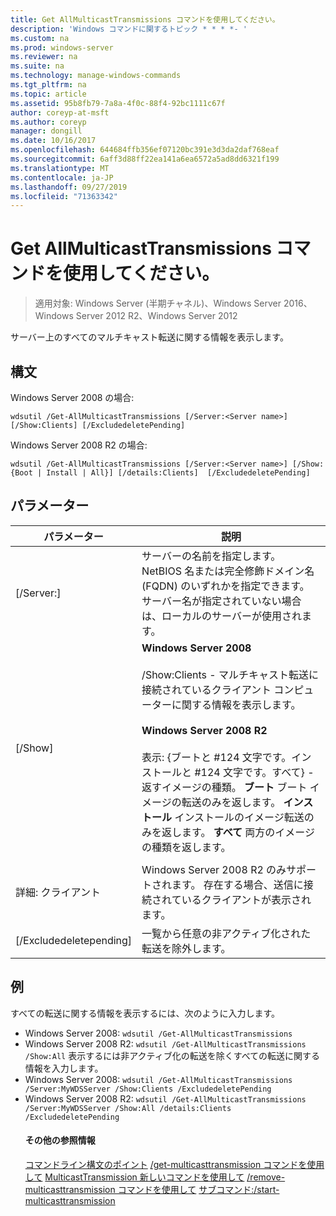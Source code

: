 ```yaml
---
title: Get AllMulticastTransmissions コマンドを使用してください。
description: 'Windows コマンドに関するトピック * * * *- '
ms.custom: na
ms.prod: windows-server
ms.reviewer: na
ms.suite: na
ms.technology: manage-windows-commands
ms.tgt_pltfrm: na
ms.topic: article
ms.assetid: 95b8fb79-7a8a-4f0c-88f4-92bc1111c67f
author: coreyp-at-msft
ms.author: coreyp
manager: dongill
ms.date: 10/16/2017
ms.openlocfilehash: 644684ffb356ef07120bc391e3d3da2daf768eaf
ms.sourcegitcommit: 6aff3d88ff22ea141a6ea6572a5ad8dd6321f199
ms.translationtype: MT
ms.contentlocale: ja-JP
ms.lasthandoff: 09/27/2019
ms.locfileid: "71363342"
---
```

# <a name="using-the-get-allmulticasttransmissions-command"></a>Get AllMulticastTransmissions コマンドを使用してください。

>適用対象: Windows Server (半期チャネル)、Windows Server 2016、Windows Server 2012 R2、Windows Server 2012

サーバー上のすべてのマルチキャスト転送に関する情報を表示します。
## <a name="syntax"></a>構文
Windows Server 2008 の場合:
```
wdsutil /Get-AllMulticastTransmissions [/Server:<Server name>] [/Show:Clients] [/ExcludedeletePending]
```
Windows Server 2008 R2 の場合:
```
wdsutil /Get-AllMulticastTransmissions [/Server:<Server name>] [/Show:{Boot | Install | All}] [/details:Clients]  [/ExcludedeletePending]
```
## <a name="parameters"></a>パラメーター

|        パラメーター        |                                                                                                                                                                                                                                                                   説明                                                                                                                                                                                                                                                                    |
|-------------------------|--------------------------------------------------------------------------------------------------------------------------------------------------------------------------------------------------------------------------------------------------------------------------------------------------------------------------------------------------------------------------------------------------------------------------------------------------------------------------------------------------------------------------------------------------|
| [/Server:<Server name>] |                                                                                                                                                                                 サーバーの名前を指定します。 NetBIOS 名または完全修飾ドメイン名 (FQDN) のいずれかを指定できます。 サーバー名が指定されていない場合は、ローカルのサーバーが使用されます。                                                                                                                                                                                  |
|         [/Show]         | **Windows Server 2008**<br /><br />/Show:Clients - マルチキャスト転送に接続されているクライアント コンピューターに関する情報を表示します。<br /><br />**Windows Server 2008 R2**<br /><br />表示: {ブートと #124 文字です。インストールと #124 文字です。すべて} - 返すイメージの種類。                                **ブート** ブート イメージの転送のみを返します。                                  **インストール** インストールのイメージ転送のみを返します。 **すべて** 両方のイメージの種類を返します。 |
|                         |                                                                                                                                                                                                                                                                                                                                                                                                                                                                                                                                                  |
|    詳細: クライアント     |                                                                                                                                                                                              Windows Server 2008 R2 のみサポートされます。 存在する場合、送信に接続されているクライアントが表示されます。                                                                                                                                                                                               |
| [/Excludedeletepending] |                                                                                                                                                                                                                                              一覧から任意の非アクティブ化された転送を除外します。                                                                                                                                                                                                                                               |

## <a name="BKMK_examples"></a>例
すべての転送に関する情報を表示するには、次のように入力します。
- Windows Server 2008: `wdsutil /Get-AllMulticastTransmissions`
- Windows Server 2008 R2: `wdsutil /Get-AllMulticastTransmissions /Show:All` 表示するには非アクティブ化の転送を除くすべての転送に関する情報を入力します。
- Windows Server 2008: `wdsutil /Get-AllMulticastTransmissions /Server:MyWDSServer /Show:Clients /ExcludedeletePending`
- Windows Server 2008 R2: `wdsutil /Get-AllMulticastTransmissions /Server:MyWDSServer /Show:All /details:Clients /ExcludedeletePending`
  #### <a name="additional-references"></a>その他の参照情報
  [コマンドライン構文のポイント](command-line-syntax-key.md)
  [/get-multicasttransmission コマンドを使用して](using-the-get-multicasttransmission-command.md)
  [MulticastTransmission 新しいコマンドを使用して](using-the-new-multicasttransmission-command.md)
  [/remove-multicasttransmission コマンドを使用して](using-the-remove-multicasttransmission-command.md)
  [サブコマンド:/start-multicasttransmission](subcommand-start-multicasttransmission.md)
